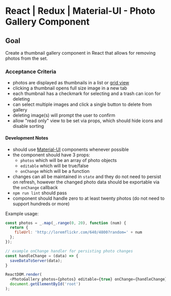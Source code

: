 # React | Redux | Material-UI - Photo Gallery Component

## Goal

Create a thumbnail gallery component in React that allows for removing photos from the set.

### Acceptance Criteria
* photos are displayed as thumbnails in a list or [grid view](http://www.material-ui.com/#/components/grid-list)
* clicking a thumbnail opens full size image in a new tab
* each thumbnail has a checkmark for selecting and a trash can icon for deleting
* can select multiple images and click a single button to delete from gallery
* deleting image(s) will prompt the user to confirm
* allow "read only" view to be set via props, which should hide icons and disable sorting


#### Development Notes
* should use [Material-UI](http://www.material-ui.com/) components whenever possible
* the component should have 3 props:
  * `photos` which will be an array of photo objects
  * `editable` which will be true/false
  * `onChange` which will be a function
* changes can all be maintained in `state` and they do not need to persist on refresh, however the changed photo data should be exportable via the `onChange` callback
* `npm run lint` should pass
* component should handle zero to at least twenty photos (do not need to support hundreds or more)

Example usage:
```javascript
const photos = _.map(_.range(0, 20), function (num) {
  return {
    fileUrl: 'http://loremflickr.com/640/4800?random=' + num
  };
});

// example onChange handler for persisting photo changes
const handleChange = (data) => {
  saveDataToServer(data);
}

ReactDOM.render(
  <PhotoGallery photos={photos} editable={true} onChange={handleChange} />,
  document.getElementById('root')
);

```
